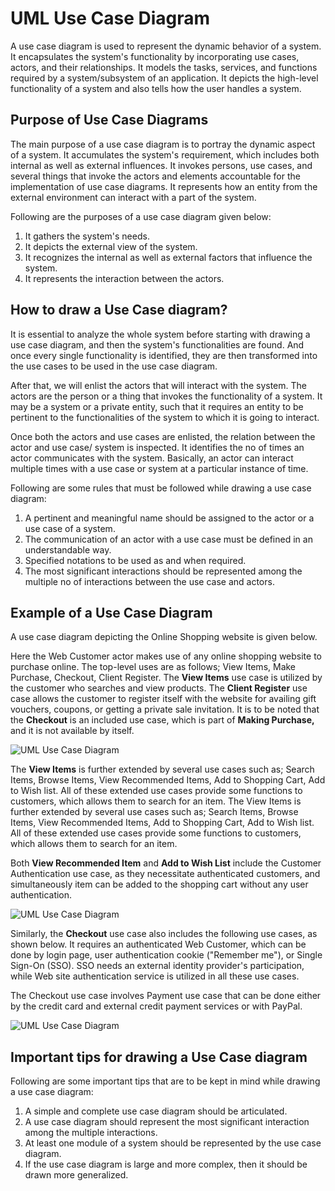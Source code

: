 UML Use Case Diagram
====================

A use case diagram is used to represent the dynamic behavior of a system. It encapsulates the system's functionality by incorporating use cases, actors, and their relationships. It models the tasks, services, and functions required by a system/subsystem of an application. It depicts the high-level functionality of a system and also tells how the user handles a system.

Purpose of Use Case Diagrams
----------------------------

The main purpose of a use case diagram is to portray the dynamic aspect of a system. It accumulates the system's requirement, which includes both internal as well as external influences. It invokes persons, use cases, and several things that invoke the actors and elements accountable for the implementation of use case diagrams. It represents how an entity from the external environment can interact with a part of the system.

Following are the purposes of a use case diagram given below:

1.  It gathers the system's needs.
2.  It depicts the external view of the system.
3.  It recognizes the internal as well as external factors that influence the system.
4.  It represents the interaction between the actors.

How to draw a Use Case diagram?
-------------------------------

It is essential to analyze the whole system before starting with drawing a use case diagram, and then the system's functionalities are found. And once every single functionality is identified, they are then transformed into the use cases to be used in the use case diagram.

After that, we will enlist the actors that will interact with the system. The actors are the person or a thing that invokes the functionality of a system. It may be a system or a private entity, such that it requires an entity to be pertinent to the functionalities of the system to which it is going to interact.

Once both the actors and use cases are enlisted, the relation between the actor and use case/ system is inspected. It identifies the no of times an actor communicates with the system. Basically, an actor can interact multiple times with a use case or system at a particular instance of time.

Following are some rules that must be followed while drawing a use case diagram:

1.  A pertinent and meaningful name should be assigned to the actor or a use case of a system.
2.  The communication of an actor with a use case must be defined in an understandable way.
3.  Specified notations to be used as and when required.
4.  The most significant interactions should be represented among the multiple no of interactions between the use case and actors.

Example of a Use Case Diagram
-----------------------------

A use case diagram depicting the Online Shopping website is given below.

Here the Web Customer actor makes use of any online shopping website to purchase online. The top-level uses are as follows; View Items, Make Purchase, Checkout, Client Register. The **View Items** use case is utilized by the customer who searches and view products. The **Client Register** use case allows the customer to register itself with the website for availing gift vouchers, coupons, or getting a private sale invitation. It is to be noted that the **Checkout** is an included use case, which is part of **Making Purchase,** and it is not available by itself.

![UML Use Case Diagram](https://static.javatpoint.com/tutorial/uml/images/uml-use-case-diagram.png)

The **View Items** is further extended by several use cases such as; Search Items, Browse Items, View Recommended Items, Add to Shopping Cart, Add to Wish list. All of these extended use cases provide some functions to customers, which allows them to search for an item. The View Items is further extended by several use cases such as; Search Items, Browse Items, View Recommended Items, Add to Shopping Cart, Add to Wish list. All of these extended use cases provide some functions to customers, which allows them to search for an item.

Both **View Recommended Item** and **Add to Wish List** include the Customer Authentication use case, as they necessitate authenticated customers, and simultaneously item can be added to the shopping cart without any user authentication.

![UML Use Case Diagram](https://static.javatpoint.com/tutorial/uml/images/uml-use-case-diagram2.png)

Similarly, the **Checkout** use case also includes the following use cases, as shown below. It requires an authenticated Web Customer, which can be done by login page, user authentication cookie ("Remember me"), or Single Sign-On (SSO). SSO needs an external identity provider's participation, while Web site authentication service is utilized in all these use cases.

The Checkout use case involves Payment use case that can be done either by the credit card and external credit payment services or with PayPal.

![UML Use Case Diagram](https://static.javatpoint.com/tutorial/uml/images/uml-use-case-diagram3.png)

Important tips for drawing a Use Case diagram
---------------------------------------------

Following are some important tips that are to be kept in mind while drawing a use case diagram:

1.  A simple and complete use case diagram should be articulated.
2.  A use case diagram should represent the most significant interaction among the multiple interactions.
3.  At least one module of a system should be represented by the use case diagram.
4.  If the use case diagram is large and more complex, then it should be drawn more generalized.